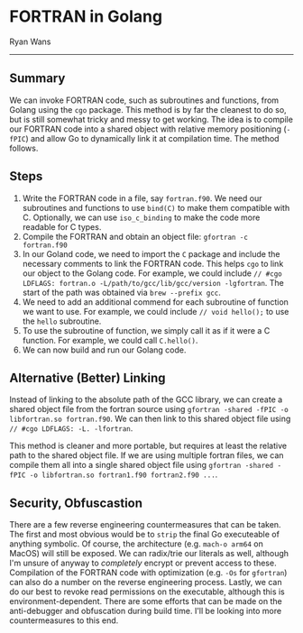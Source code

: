 # FORTRAN in Golang
Ryan Wans

---

## Summary
We can invoke FORTRAN code, such as subroutines and functions, from Golang using the `cgo` package. This method is by far the cleanest to do so, but is still somewhat tricky and messy to get working. The idea is to compile our FORTRAN code into a shared object with relative memory positioning (`-fPIC`) and allow Go to dynamically link it at compilation time. The method follows. 

## Steps
1. Write the FORTRAN code in a file, say `fortran.f90`. We need our subroutines and functions to use `bind(C)` to make them compatible with C. Optionally, we can use `iso_c_binding` to make the code more readable for C types. 
2. Compile the FORTRAN and obtain an object file: `gfortran -c fortran.f90`
3. In our Goland code, we need to import the `C` package and include the necessary comments to link the FORTRAN code. This helps `cgo` to link our object to the Golang code. For example, we could include `// #cgo LDFLAGS: fortran.o -L/path/to/gcc/lib/gcc/version -lgfortran`. The start of the path was obtained via `brew --prefix gcc`.
4. We need to add an additional commend for each subroutine of function we want to use. For example, we could include `// void hello();` to use the `hello` subroutine.
5. To use the subroutine of function, we simply call it as if it were a C function. For example, we could call `C.hello()`.
6. We can now build and run our Golang code.

## Alternative (Better) Linking
Instead of linking to the absolute path of the GCC library, we can create a shared object file from the fortran source using `gfortran -shared -fPIC -o libfortran.so fortran.f90`. We can then link to this shared object file using `// #cgo LDFLAGS: -L. -lfortran`.

This method is cleaner and more portable, but requires at least the relative path to the shared object file. If we are using multiple fortran files, we can compile them all into a single shared object file using `gfortran -shared -fPIC -o libfortran.so fortran1.f90 fortran2.f90 ...`.

## Security, Obfuscastion
There are a few reverse engineering countermeasures that can be taken. The first and most obvious would be to `strip` the final Go executeable of anything symbolic. Of course, the architecture (e.g. `mach-o arm64` on MacOS) will still be exposed. We can radix/trie our literals as well, although I'm unsure of anyway to _completely_ encrypt or prevent access to these. Compilation of the FORTRAN code with optimization (e.g. `-Os` for `gfortran`) can also do a number on the reverse engineering process. Lastly, we can do our best to revoke read permissions on the executable, although this is environment-dependent. There are some efforts that can be made on the anti-debugger and obfuscation during build time. I'll be looking into more countermeasures to this end. 
